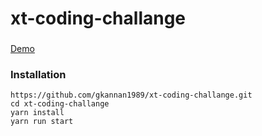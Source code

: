 # xt-coding-challange

### 
<a href="https://xt-challenge.herokuapp.com/" > Demo </a>

### Installation
````````````````````````````````````````````````````````````````````````````
https://github.com/gkannan1989/xt-coding-challange.git
cd xt-coding-challange
yarn install
yarn run start
````````````````````````````````````````````````````````````````````````````
